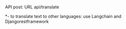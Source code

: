 API post: URL api/translate



*- to translate text to other languages: use Langchain and Djangorestframework
